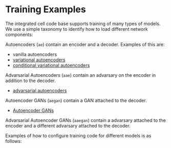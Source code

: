 # Training Examples

The integrated cell code base supports training of many types of models. 
We use a simple taxonomy to identify how to load different network components:

Autoencoders (`ae`) contain an encoder and a decoder. Examples of this are:  
- vanilla autoencoders
- [variational autoencoders](https://arxiv.org/abs/1312.6114)
- [conditional variational autoencoders](https://papers.nips.cc/paper/5775-learning-structured-output-representation-using-deep-conditional-generative-models)

Advarsarial Autoencoders (`aae`) contain an advarsary on the encoder in addition to the decoder.
- [advarsarial autoencoders](https://arxiv.org/abs/1511.05644)

Autoencoder GANs (`aegan`) contain a GAN attached to the decoder.
- [Autoencoder GANs](https://arxiv.org/abs/1512.09300)

Advarsarial Autoencoder GANs (`aaegan`) contain a advarsary attached to the encoder and a different advarsary attached to the decoder.

Examples of how to configure training code for different models is as follows:


